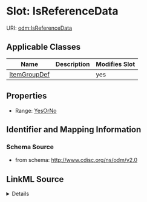 # Slot: IsReferenceData

URI: [odm:IsReferenceData](http://www.cdisc.org/ns/odm/v2.0/IsReferenceData)



<!-- no inheritance hierarchy -->




## Applicable Classes

| Name | Description | Modifies Slot |
| --- | --- | --- |
[ItemGroupDef](ItemGroupDef.md) |  |  yes  |







## Properties

* Range: [YesOrNo](YesOrNo.md)





## Identifier and Mapping Information







### Schema Source


* from schema: http://www.cdisc.org/ns/odm/v2.0




## LinkML Source

<details>
```yaml
name: IsReferenceData
from_schema: http://www.cdisc.org/ns/odm/v2.0
rank: 1000
alias: IsReferenceData
domain_of:
- ItemGroupDef
range: YesOrNo

```
</details>